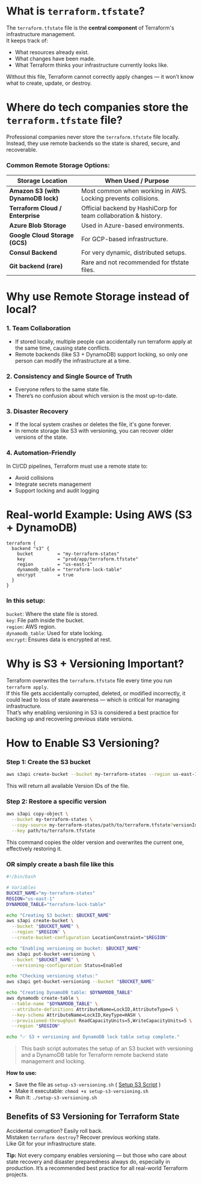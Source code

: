# What is `terraform.tfstate`?
The `terraform.tfstate` file is the **central component** of Terraform's infrastructure management.  
It keeps track of:    
- What resources already exist.  
- What changes have been made.  
- What Terraform thinks your infrastructure currently looks like.

Without this file, Terraform cannot correctly apply changes — it won’t know what to create, update, or destroy.  

# Where do tech companies store the `terraform.tfstate` file?
Professional companies never store the `terraform.tfstate` file locally.  
Instead, they use remote backends so the state is shared, secure, and recoverable.  
### Common Remote Storage Options:
| Storage Location                   | When Used / Purpose                                             |
| ---------------------------------- | --------------------------------------------------------------- |
| **Amazon S3 (with DynamoDB lock)** | Most common when working in AWS. Locking prevents collisions.   |
| **Terraform Cloud / Enterprise**   | Official backend by HashiCorp for team collaboration & history. |
| **Azure Blob Storage**             | Used in Azure-based environments.                               |
| **Google Cloud Storage (GCS)**     | For GCP-based infrastructure.                                   |
| **Consul Backend**                 | For very dynamic, distributed setups.                           |
| **Git backend (rare)**             | Rare and not recommended for tfstate files.                     |

# Why use Remote Storage instead of local?
### 1. Team Collaboration
- If stored locally, multiple people can accidentally run terraform apply at the same time, causing state conflicts.
- Remote backends (like S3 + DynamoDB) support locking, so only one person can modify the infrastructure at a time.

### 2. Consistency and Single Source of Truth
- Everyone refers to the same state file.
- There’s no confusion about which version is the most up-to-date.

### 3. Disaster Recovery
- If the local system crashes or deletes the file, it's gone forever.
- In remote storage like S3 with versioning, you can recover older versions of the state.

### 4. Automation-Friendly
In CI/CD pipelines, Terraform must use a remote state to:
- Avoid collisions
- Integrate secrets management
- Support locking and audit logging

# Real-world Example: Using AWS (S3 + DynamoDB)
```hcl
terraform {
  backend "s3" {
    bucket         = "my-terraform-states"
    key            = "prod/app/terraform.tfstate"
    region         = "us-east-1"
    dynamodb_table = "terraform-lock-table"
    encrypt        = true
  }
}
```
### In this setup:
`bucket`: Where the state file is stored.  
`key`: File path inside the bucket.  
`region`: AWS region.  
`dynamodb_table`: Used for state locking.  
`encrypt`: Ensures data is encrypted at rest.  

# Why is S3 + Versioning Important?
Terraform overwrites the `terraform.tfstate` file every time you run `terraform apply`.  
If this file gets accidentally corrupted, deleted, or modified incorrectly, it could lead to loss of state awareness — which is critical for managing infrastructure.  
That’s why enabling versioning in S3 is considered a best practice for backing up and recovering previous state versions.  
# How to Enable S3 Versioning?
### Step 1: Create the S3 bucket
```bash
aws s3api create-bucket --bucket my-terraform-states --region us-east-1
```
This will return all available Version IDs of the file.
### Step 2: Restore a specific version
```bash
aws s3api copy-object \
  --bucket my-terraform-states \
  --copy-source my-terraform-states/path/to/terraform.tfstate?versionId=PREVIOUS_VERSION_ID \
  --key path/to/terraform.tfstate
```
This command copies the older version and overwrites the current one, effectively restoring it.

### OR simply create a bash file like this
```bash
#!/bin/bash

# Variables
BUCKET_NAME="my-terraform-states"
REGION="us-east-1"
DYNAMODB_TABLE="terraform-lock-table"

echo "Creating S3 bucket: $BUCKET_NAME"
aws s3api create-bucket \
  --bucket "$BUCKET_NAME" \
  --region "$REGION" \
  --create-bucket-configuration LocationConstraint="$REGION"

echo "Enabling versioning on bucket: $BUCKET_NAME"
aws s3api put-bucket-versioning \
  --bucket "$BUCKET_NAME" \
  --versioning-configuration Status=Enabled

echo "Checking versioning status:"
aws s3api get-bucket-versioning --bucket "$BUCKET_NAME"

echo "Creating DynamoDB table: $DYNAMODB_TABLE"
aws dynamodb create-table \
  --table-name "$DYNAMODB_TABLE" \
  --attribute-definitions AttributeName=LockID,AttributeType=S \
  --key-schema AttributeName=LockID,KeyType=HASH \
  --provisioned-throughput ReadCapacityUnits=5,WriteCapacityUnits=5 \
  --region "$REGION"

echo "✅ S3 + versioning and DynamoDB lock table setup complete."
```
> This bash script automates the setup of an S3 bucket with versioning and a DynamoDB table for Terraform remote backend state management and locking.

**How to use:** 
- Save the file as `setup-s3-versioning.sh` ( [Setup S3 Script](03%29%20setup-s3-versioning.sh) )  
- Make it executable: `chmod +x setup-s3-versioning.sh`  
- Run it: `./setup-s3-versioning.sh`  

## Benefits of S3 Versioning for Terraform State
Accidental corruption? Easily roll back.  
Mistaken `terraform destroy`? Recover previous working state.  
Like Git for your infrastructure state.  

**Tip:** Not every company enables versioning — but those who care about state recovery and disaster preparedness always do, especially in production. It’s a recommended best practice for all real-world Terraform projects.
